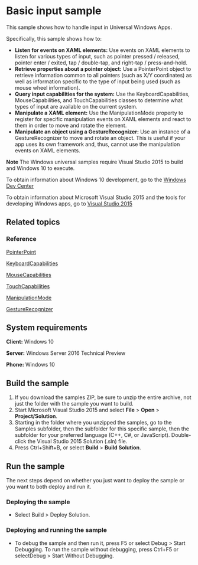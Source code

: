 <!---
  category: CustomUserInteractions
  samplefwlink: http://go.microsoft.com/fwlink/p/?LinkId=620514
--->

# Basic input sample

This sample shows how to handle input in Universal Windows Apps.

Specifically, this sample shows how to:

- **Listen for events on XAML elements:** Use events on XAML elements to listen for various types of input, such as pointer pressed / released, pointer enter / exited, tap / double-tap, and right-tap / press-and-hold.
- **Retrieve properties about a pointer object:** Use a PointerPoint object to retrieve information common to all pointers (such as X/Y coordinates) as well as information specific to the type of input being used (such as mouse wheel information).
- **Query input capabilities for the system:** Use the KeyboardCapabilities, MouseCapabilities, and TouchCapabilities classes to determine what types of input are available on the current system.
- **Manipulate a XAML element:** Use the ManipulationMode property to register for specific manipulation events on XAML elements and react to them in order to move and rotate the element.
- **Manipulate an object using a GestureRecognizer:** Use an instance of a GestureRecognizer to move and rotate an object. This is useful if your app uses its own framework and, thus, cannot use the manipulation events on XAML elements.

**Note** The Windows universal samples require Visual Studio 2015 to build and Windows 10 to execute.
 
To obtain information about Windows 10 development, go to the [Windows Dev Center](http://go.microsoft.com/fwlink/?LinkID=532421)

To obtain information about Microsoft Visual Studio 2015 and the tools for developing Windows apps, go to [Visual Studio 2015](http://go.microsoft.com/fwlink/?LinkID=532422)

## Related topics

### Reference

[PointerPoint](https://msdn.microsoft.com/en-us/library/windows/apps/windows.ui.input.pointerpoint.aspx)

[KeyboardCapabilities](https://msdn.microsoft.com/en-us/library/windows/apps/windows.devices.input.keyboardcapabilities.aspx)

[MouseCapabilities](https://msdn.microsoft.com/en-us/library/windows/apps/windows.devices.input.mousecapabilities.aspx)

[TouchCapabilities](https://msdn.microsoft.com/en-us/library/windows/apps/windows.devices.input.touchcapabilities.aspx)

[ManipulationMode](https://msdn.microsoft.com/en-us/library/windows/apps/windows.ui.xaml.uielement.manipulationmode.aspx)

[GestureRecognizer](https://msdn.microsoft.com/en-us/library/windows/apps/windows.ui.input.gesturerecognizer.aspx)

## System requirements

**Client:** Windows 10

**Server:** Windows Server 2016 Technical Preview

**Phone:**  Windows 10

## Build the sample

1. If you download the samples ZIP, be sure to unzip the entire archive, not just the folder with the sample you want to build. 
2. Start Microsoft Visual Studio 2015 and select **File** \> **Open** \> **Project/Solution**.
3. Starting in the folder where you unzipped the samples, go to the Samples subfolder, then the subfolder for this specific sample, then the subfolder for your preferred language (C++, C#, or JavaScript). Double-click the Visual Studio 2015 Solution (.sln) file.
4. Press Ctrl+Shift+B, or select **Build** \> **Build Solution**.

## Run the sample

The next steps depend on whether you just want to deploy the sample or you want to both deploy and run it.

### Deploying the sample

- Select Build > Deploy Solution. 

### Deploying and running the sample

- To debug the sample and then run it, press F5 or select Debug >  Start Debugging. To run the sample without debugging, press Ctrl+F5 or selectDebug > Start Without Debugging. 
